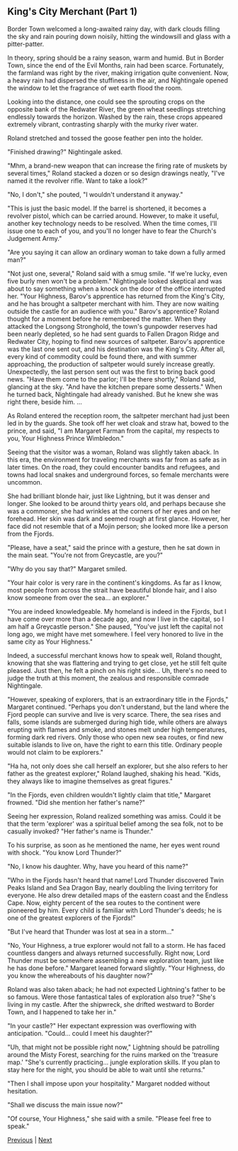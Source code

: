 ## King's City Merchant (Part 1)
Border Town welcomed a long-awaited rainy day, with dark clouds filling the sky and rain pouring down noisily, hitting the windowsill and glass with a pitter-patter.

In theory, spring should be a rainy season, warm and humid. But in Border Town, since the end of the Evil Months, rain had been scarce. Fortunately, the farmland was right by the river, making irrigation quite convenient. Now, a heavy rain had dispersed the stuffiness in the air, and Nightingale opened the window to let the fragrance of wet earth flood the room.

Looking into the distance, one could see the sprouting crops on the opposite bank of the Redwater River, the green wheat seedlings stretching endlessly towards the horizon. Washed by the rain, these crops appeared extremely vibrant, contrasting sharply with the murky river water.

Roland stretched and tossed the goose feather pen into the holder.

"Finished drawing?" Nightingale asked.

"Mhm, a brand-new weapon that can increase the firing rate of muskets by several times," Roland stacked a dozen or so design drawings neatly, "I've named it the revolver rifle. Want to take a look?"

"No, I don't," she pouted, "I wouldn't understand it anyway."

"This is just the basic model. If the barrel is shortened, it becomes a revolver pistol, which can be carried around. However, to make it useful, another key technology needs to be resolved. When the time comes, I'll issue one to each of you, and you'll no longer have to fear the Church's Judgement Army."

"Are you saying it can allow an ordinary woman to take down a fully armed man?"

"Not just one, several," Roland said with a smug smile. "If we're lucky, even five burly men won't be a problem."
Nightingale looked skeptical and was about to say something when a knock on the door of the office interrupted her.
"Your Highness, Barov's apprentice has returned from the King's City, and he has brought a saltpeter merchant with him. They are now waiting outside the castle for an audience with you."
Barov's apprentice? Roland thought for a moment before he remembered the matter. When they attacked the Longsong Stronghold, the town's gunpowder reserves had been nearly depleted, so he had sent guards to Fallen Dragon Ridge and Redwater City, hoping to find new sources of saltpeter. Barov's apprentice was the last one sent out, and his destination was the King's City. After all, every kind of commodity could be found there, and with summer approaching, the production of saltpeter would surely increase greatly.
Unexpectedly, the last person sent out was the first to bring back good news.
"Have them come to the parlor; I'll be there shortly," Roland said, glancing at the sky. "And have the kitchen prepare some desserts."
When he turned back, Nightingale had already vanished.
But he knew she was right there, beside him.
...

As Roland entered the reception room, the saltpeter merchant had just been led in by the guards. She took off her wet cloak and straw hat, bowed to the prince, and said, "I am Margaret Farman from the capital, my respects to you, Your Highness Prince Wimbledon."

Seeing that the visitor was a woman, Roland was slightly taken aback. In this era, the environment for traveling merchants was far from as safe as in later times. On the road, they could encounter bandits and refugees, and towns had local snakes and underground forces, so female merchants were uncommon.

She had brilliant blonde hair, just like Lightning, but it was denser and longer. She looked to be around thirty years old, and perhaps because she was a commoner, she had wrinkles at the corners of her eyes and on her forehead. Her skin was dark and seemed rough at first glance. However, her face did not resemble that of a Mojin person; she looked more like a person from the Fjords.

"Please, have a seat," said the prince with a gesture, then he sat down in the main seat. "You're not from Greycastle, are you?"

"Why do you say that?" Margaret smiled.

"Your hair color is very rare in the continent's kingdoms. As far as I know, most people from across the strait have beautiful blonde hair, and I also know someone from over the sea... an explorer."

"You are indeed knowledgeable. My homeland is indeed in the Fjords, but I have come over more than a decade ago, and now I live in the capital, so I am half a Greycastle person." She paused, "You've just left the capital not long ago, we might have met somewhere. I feel very honored to live in the same city as Your Highness."

Indeed, a successful merchant knows how to speak well, Roland thought, knowing that she was flattering and trying to get close, yet he still felt quite pleased. Just then, he felt a pinch on his right side... Uh, there's no need to judge the truth at this moment, the zealous and responsible comrade Nightingale.

"However, speaking of explorers, that is an extraordinary title in the Fjords," Margaret continued. "Perhaps you don't understand, but the land where the Fjord people can survive and live is very scarce. There, the sea rises and falls, some islands are submerged during high tide, while others are always erupting with flames and smoke, and stones melt under high temperatures, forming dark red rivers. Only those who open new sea routes, or find new suitable islands to live on, have the right to earn this title. Ordinary people would not claim to be explorers."

"Ha ha, not only does she call herself an explorer, but she also refers to her father as the greatest explorer," Roland laughed, shaking his head. "Kids, they always like to imagine themselves as great figures."

"In the Fjords, even children wouldn't lightly claim that title," Margaret frowned. "Did she mention her father's name?"

Seeing her expression, Roland realized something was amiss. Could it be that the term 'explorer' was a spiritual belief among the sea folk, not to be casually invoked? "Her father's name is Thunder."

To his surprise, as soon as he mentioned the name, her eyes went round with shock. "You know Lord Thunder?"

"No, I know his daughter. Why, have you heard of this name?"

"Who in the Fjords hasn't heard that name! Lord Thunder discovered Twin Peaks Island and Sea Dragon Bay, nearly doubling the living territory for everyone. He also drew detailed maps of the eastern coast and the Endless Cape. Now, eighty percent of the sea routes to the continent were pioneered by him. Every child is familiar with Lord Thunder's deeds; he is one of the greatest explorers of the Fjords!"

"But I've heard that Thunder was lost at sea in a storm..."

"No, Your Highness, a true explorer would not fall to a storm. He has faced countless dangers and always returned successfully. Right now, Lord Thunder must be somewhere assembling a new exploration team, just like he has done before." Margaret leaned forward slightly. "Your Highness, do you know the whereabouts of his daughter now?"

Roland was also taken aback; he had not expected Lightning's father to be so famous. Were those fantastical tales of exploration also true? "She's living in my castle. After the shipwreck, she drifted westward to Border Town, and I happened to take her in."

"In your castle?" Her expectant expression was overflowing with anticipation. "Could... could I meet his daughter?"

"Uh, that might not be possible right now," Lightning should be patrolling around the Misty Forest, searching for the ruins marked on the 'treasure map.' "She's currently practicing... jungle exploration skills. If you plan to stay here for the night, you should be able to wait until she returns."

"Then I shall impose upon your hospitality." Margaret nodded without hesitation.

"Shall we discuss the main issue now?"

"Of course, Your Highness," she said with a smile. "Please feel free to speak."



[Previous](CH0147.md) | [Next](CH0149.md)
